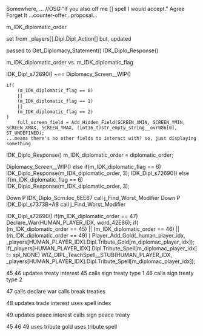 


Somewhere, ...
    //OSG  "If you also off me [] spell I would accept."  Agree  Forget It
...counter-offer...proposal...





m_IDK_diplomatic_order

set from _players[].Dipl.Dipl_Action[]
but, updated

passed to
    Get_Diplomacy_Statement()
     IDK_Diplo_Response()
    


m_IDK_diplomatic_order vs. m_IDK_diplomatic_flag


IDK_Dipl_s72690() ~== Diplomacy_Screen__WIP()

    if(
        (m_IDK_diplomatic_flag == 0)
        ||
        (m_IDK_diplomatic_flag == 1)
        ||
        (m_IDK_diplomatic_flag == 2)
    )
        full_screen_field = Add_Hidden_Field(SCREEN_XMIN, SCREEN_YMIN, SCREEN_XMAX, SCREEN_YMAX, (int16_t)str_empty_string__ovr086[0], ST_UNDEFINED);
    ...means there's no other fields to interact with? so, just displaying something



IDK_Diplo_Response()
    m_IDK_diplomatic_order = diplomatic_order;

Diplomacy_Screen__WIP()
    else if(m_IDK_diplomatic_flag == 6)
        IDK_Diplo_Response(m_IDK_diplomatic_order, 3);
IDK_Dipl_s72690()
    else if(m_IDK_diplomatic_flag == 6)
        IDK_Diplo_Response(m_IDK_diplomatic_order, 3);

Down P IDK_Diplo_Scrn:loc_6EE67 call    j_Find_Worst_Modifier
Down P IDK_Dipl_s7373B+A8       call    j_Find_Worst_Modifier


IDK_Dipl_s72690()
    if(m_IDK_diplomatic_order == 47)
        Declare_War(HUMAN_PLAYER_IDX, word_42E86);
    if(
        (m_IDK_diplomatic_order == 45)
        ||
        (m_IDK_diplomatic_order == 46)
        ||
        (m_IDK_diplomatic_order == 49)
    )
        Player_Add_Gold(_human_player_idx, _players[HUMAN_PLAYER_IDX].Dipl.Tribute_Gold[m_diplomac_player_idx]);
        if(_players[HUMAN_PLAYER_IDX].Dipl.Tribute_Spell[m_diplomac_player_idx] != spl_NONE)
            WIZ_DIPL_TeachSpell__STUB(HUMAN_PLAYER_IDX, _players[HUMAN_PLAYER_IDX].Dipl.Tribute_Spell[m_diplomac_player_idx]);



45
46
updates treaty interest
    45 calls sign treaty type 1
    46 calls sign treaty type 2

47
calls declare war
calls break treaties

48
updates trade interest
uses spell index

49
updates peace interest
calls sign peace treaty

45
46
49
uses tribute gold
uses tribute spell
